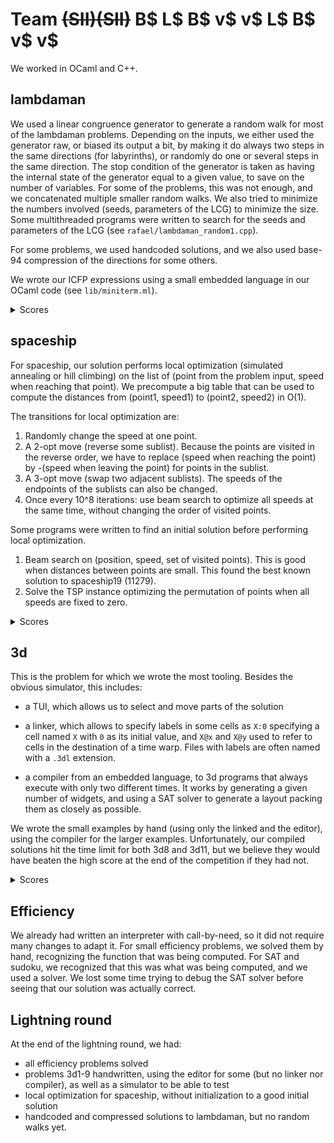 # Team ~~(SII)(SII)~~ B$ L$ B$ v$ v$ L$ B$ v$ v$

We worked in OCaml and C++.

## lambdaman

We used a linear congruence generator to generate a random walk for most of
the lambdaman problems.
Depending on the inputs, we either used the generator raw, or biased its output a bit,
by making it do always two steps in the same directions (for labyrinths), or randomly
do one or several steps in the same direction. The stop condition of the generator
is taken as having the internal state of the generator equal to a given value, to save
on the number of variables.
For some of the problems, this was not enough, and we concatenated
multiple smaller random walks.
We also tried to minimize the numbers involved (seeds, parameters of the LCG) to
minimize the size.
Some multithreaded programs were written to search for the seeds and
parameters of the LCG (see `rafael/lambdaman_random1.cpp`).

For some problems, we used handcoded solutions, and we also used base-94 compression
of the directions for some others.

We wrote our ICFP expressions using a small embedded language in our OCaml code (see
`lib/miniterm.ml`).

<details>
<summary>Scores</summary>
```
* [lambdaman1] Your score: 33. Best score: 33.
* [lambdaman2] Your score: 44. Best score: 44.
* [lambdaman3] Your score: 58. Best score: 58.
* [lambdaman4] Your score: 111. Best score: 111.
* [lambdaman5] Your score: 111. Best score: 105.
* [lambdaman6] Your score: 73. Best score: 73.
* [lambdaman7] Your score: 111. Best score: 111.
* [lambdaman8] Your score: 113. Best score: 113.
* [lambdaman9] Your score: 111. Best score: 109.
* [lambdaman10] Your score: 113. Best score: 113.
* [lambdaman11] Your score: 132. Best score: 129.
* [lambdaman12] Your score: 132. Best score: 127.
* [lambdaman13] Your score: 132. Best score: 127.
* [lambdaman14] Your score: 132. Best score: 127.
* [lambdaman15] Your score: 132. Best score: 127.
* [lambdaman16] Your score: 220. Best score: 129.
* [lambdaman17] Your score: 113. Best score: 113.
* [lambdaman18] Your score: 113. Best score: 113.
* [lambdaman19] Your score: 237. Best score: 237.
* [lambdaman20] Your score: 150. Best score: 131.
* [lambdaman21] Your score: 113. Best score: 113.
```
</details>

## spaceship

For spaceship, our solution performs local optimization (simulated
annealing or hill climbing) on the list of (point from the problem input, speed when reaching that point).
We precompute a big table that can be used to compute the distances
from (point1, speed1) to (point2, speed2) in O(1).

The transitions for local optimization are:

1. Randomly change the speed at one point.
2. A 2-opt move (reverse some sublist). Because the points are visited
in the reverse order, we have to replace (speed when reaching the
point) by -(speed when leaving the point) for points in the sublist.
3. A 3-opt move (swap two adjacent sublists). The speeds of the
endpoints of the sublists can also be changed.
4. Once every 10^8 iterations: use beam search to optimize all speeds
at the same time, without changing the order of visited points.

Some programs were written to find an initial solution before
performing local optimization.

1. Beam search on (position, speed, set of visited points).
This is good when distances between points are small.
   This found the best known solution to spaceship19 (11279).
2. Solve the TSP instance optimizing the permutation of points when
   all speeds are fixed to zero.

<details>
<summary>Scores</summary>
```
* [spaceship1] Your score: 5. Best score: 5.
* [spaceship2] Your score: 49. Best score: 49.
* [spaceship3] Your score: 10. Best score: 10.
* [spaceship4] Your score: 99. Best score: 99.
* [spaceship5] Your score: 116. Best score: 116.
* [spaceship6] Your score: 117. Best score: 117.
* [spaceship7] Your score: 94. Best score: 94.
* [spaceship8] Your score: 90. Best score: 90.
* [spaceship9] Your score: 208. Best score: 206.
* [spaceship10] Your score: 304. Best score: 304.
* [spaceship11] Your score: 8192. Best score: 8192.
* [spaceship12] Your score: 8192. Best score: 8192.
* [spaceship13] Your score: 23791. Best score: 23791.
* [spaceship14] Your score: 137. Best score: 137.
* [spaceship15] Your score: 39. Best score: 39.
* [spaceship16] Your score: 1364. Best score: 1358.
* [spaceship17] Your score: 416. Best score: 408.
* [spaceship18] Your score: 1952. Best score: 1765.
* [spaceship19] Your score: 11279. Best score: 11279.
* [spaceship20] Your score: 2358. Best score: 2342.
* [spaceship21] Your score: 2383. Best score: 2376.
* [spaceship22] Your score: 1131. Best score: 1118.
* [spaceship23] Your score: 174317. Best score: 152792.
* [spaceship24] Your score: 735715. Best score: 481573.
* [spaceship25] Your score: 625043. Best score: 489597.
```
</details>

## 3d

This is the problem for which we wrote the most tooling. Besides the obvious simulator,
this includes:

- a TUI, which allows us to select and move parts of the solution

- a linker, which allows to specify labels in some cells as `X:0` specifying a cell
  named `X` with `0` as its initial value, and `X@x` and `X@y` used to refer to cells
  in the destination of a time warp. Files with labels are often named with a `.3dl`
  extension.

- a compiler from an embedded language, to 3d programs that always execute with only
  two different times. It works by generating a given number of widgets, and using
  a SAT solver to generate a layout packing them as closely as possible.


We wrote the small examples by hand (using only the linked and the editor), using the
compiler for the larger examples. Unfortunately, our compiled solutions hit the time
limit for both 3d8 and 3d11, but we believe they would have beaten the high score at the
end of the competition if they had not.

<details>
<summary>Scores</summary>
```
* [3d1] Your score: 3168. Best score: 2982.
* [3d2] Your score: 1250. Best score: 1250.
* [3d3] Your score: 1372. Best score: 1176.
* [3d4] Your score: 2080. Best score: 1872.
* [3d5] Your score: 2592. Best score: 2592.
* [3d6] Your score: 3240. Best score: 2800.
* [3d7] Your score: 7290. Best score: 7290.
* [3d8] Your score: 37800. Best score: 28210.
* [3d9] Your score: 12760. Best score: 12760.
* [3d10] Your score: 43120. Best score: 40261.
* [3d11] Your score: 264960. Best score: 66792.
* [3d12] Your score: 22440. Best score: 21978.
```
</details>


## Efficiency

We already had written an interpreter with call-by-need, so it did not require many
changes to adapt it. For small efficiency problems, we solved them by hand,
recognizing the function that was being computed. For SAT and sudoku, we recognized
that this was what was being computed, and we used a solver. We lost some time
trying to debug the SAT solver before seeing that our solution was actually correct.


## Lightning round

At the end of the lightning round, we had:

- all efficiency problems solved
- problems 3d1-9 handwritten, using the editor for some (but no linker nor compiler),
  as well as a simulator to be able to test
- local optimization for spaceship, without initialization to a good initial solution
- handcoded and compressed solutions to lambdaman, but no random walks yet.
